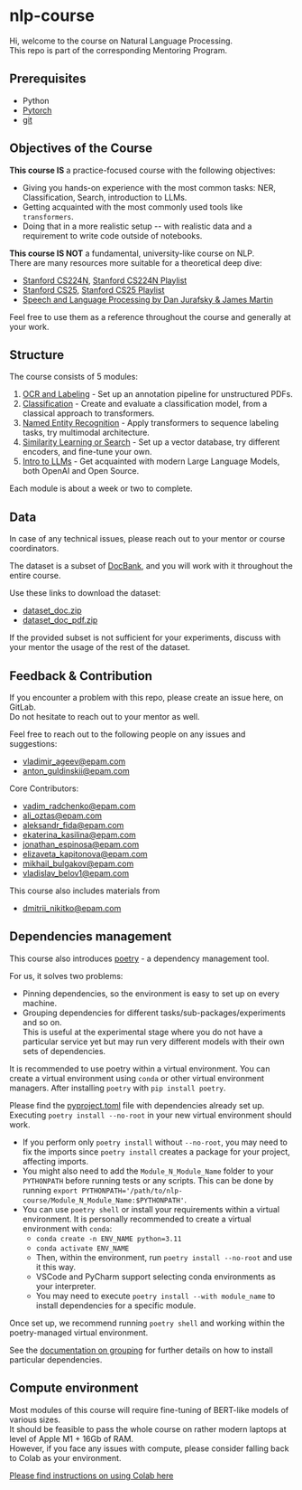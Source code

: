 # nlp-course

Hi, welcome to the course on Natural Language Processing.  
This repo is part of the corresponding Mentoring Program.

## Prerequisites

* Python
* [Pytorch](https://pytorch.org/tutorials/beginner/basics/quickstart_tutorial.html)
* [git](https://www.atlassian.com/git/glossary#commands)

## Objectives of the Course

**This course IS** a practice-focused course with the following objectives:
* Giving you hands-on experience with the most common tasks: NER, Classification, Search, introduction to LLMs.
* Getting acquainted with the most commonly used tools like `transformers`.
* Doing that in a more realistic setup -- with realistic data and a requirement to write code outside of notebooks.

**This course IS NOT** a fundamental, university-like course on NLP.  
There are many resources more suitable for a theoretical deep dive:
* [Stanford CS224N](https://web.stanford.edu/class/cs224n/), [Stanford CS224N Playlist](https://youtube.com/playlist?list=PLoROMvodv4rMFqRtEuo6SGjY4XbRIVRd4&si=tbv4KybgAxGLH8si)
* [Stanford CS25](https://web.stanford.edu/class/cs25/), [Stanford CS25 Playlist](https://youtube.com/playlist?list=PLoROMvodv4rNiJRchCzutFw5ItR_Z27CM&si=PP1ijpXoGDYNKvq1)
* [Speech and Language Processing by Dan Jurafsky & James Martin](https://web.stanford.edu/~jurafsky/slp3/)

Feel free to use them as a reference throughout the course and generally at your work.

## Structure

The course consists of 5 modules:  
1. [OCR and Labeling](Module_1_Intro/README.md) - Set up an annotation pipeline for unstructured PDFs.
2. [Classification](Module_2_Classification/README.md) - Create and evaluate a classification model, from a classical approach to transformers.
3. [Named Entity Recognition](Module_3_NER/readme.md) - Apply transformers to sequence labeling tasks, try multimodal architecture.
4. [Similarity Learning or Search](Module_4_Search/README.md) - Set up a vector database, try different encoders, and fine-tune your own.
5. [Intro to LLMs](Module_5_LLM/README.md) - Get acquainted with modern Large Language Models, both OpenAI and Open Source.

Each module is about a week or two to complete.

## Data

In case of any technical issues, please reach out to your mentor or course coordinators.

The dataset is a subset of [DocBank](https://doc-analysis.github.io/docbank-page/index.html), and you will work with it throughout the entire course.  

Use these links to download the dataset:
* [dataset_doc.zip](https://static.cdn.epam.com/uploads/583f9e4a37492715074c531dbd5abad2/ds_nlp/dataset_doc.zip)
* [dataset_doc_pdf.zip](https://static.cdn.epam.com/uploads/583f9e4a37492715074c531dbd5abad2/ds_nlp/dataset_doc_pdf.zip)

If the provided subset is not sufficient for your experiments, discuss with your mentor the usage of the rest of the dataset.

## Feedback & Contribution

If you encounter a problem with this repo, please create an issue here, on GitLab.  
Do not hesitate to reach out to your mentor as well.

Feel free to reach out to the following people on any issues and suggestions:
* vladimir_ageev@epam.com
* anton_guldinskii@epam.com

Core Contributors:

* vadim_radchenko@epam.com
* ali_oztas@epam.com
* aleksandr_fida@epam.com
* ekaterina_kasilina@epam.com
* jonathan_espinosa@epam.com
* elizaveta_kapitonova@epam.com
* mikhail_bulgakov@epam.com
* vladislav_belov1@epam.com

This course also includes materials from

* dmitrii_nikitko@epam.com

## Dependencies management

This course also introduces [poetry](https://python-poetry.org) - a dependency management tool.

For us, it solves two problems:
- Pinning dependencies, so the environment is easy to set up on every machine.
- Grouping dependencies for different tasks/sub-packages/experiments and so on.  
  This is useful at the experimental stage where you do not have a particular service yet but may run very different models with their own sets of dependencies.


It is recommended to use poetry within a virtual environment. You can create a virtual environment using `conda` or other virtual environment managers. After installing `poetry` with `pip install poetry`.

Please find the [pyproject.toml](../pyproject.toml) file with dependencies already set up. Executing `poetry install --no-root` in your new virtual environment should work.

- If you perform only `poetry install` without `--no-root`, you may need to fix the imports since `poetry install` creates a package for your project, affecting imports.
- You might also need to add the `Module_N_Module_Name` folder to your `PYTHONPATH` before running tests or any scripts. This can be done by running `export PYTHONPATH='/path/to/nlp-course/Module_N_Module_Name:$PYTHONPATH'`.
- You can use `poetry shell` or install your requirements within a virtual environment. It is personally recommended to create a virtual environment with `conda`:
    - `conda create -n ENV_NAME python=3.11`
    - `conda activate ENV_NAME`
    - Then, within the environment, run `poetry install --no-root` and use it this way.
    - VSCode and PyCharm support selecting conda environments as your interpreter.
    - You may need to execute `poetry install --with module_name` to install dependencies for a specific module.

Once set up, we recommend running `poetry shell` and working within the poetry-managed virtual environment.

See the [documentation on grouping](https://python-poetry.org/docs/managing-dependencies/#installing-group-dependencies) for further details on how to install particular dependencies.

## Compute environment

Most modules of this course will require fine-tuning of BERT-like models of various sizes.  
It should be feasible to pass the whole course on rather modern laptops at level of Apple M1 + 16Gb of RAM.  
However, if you face any issues with compute, please consider falling back to Colab as your environment.

[Please find instructions on using Colab here](./readme_resources/how_to_work_in_colab.md)